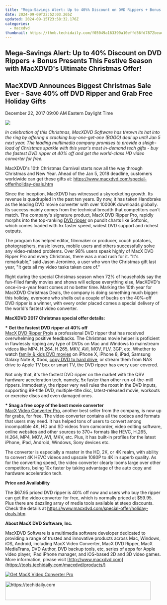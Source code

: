 ```yaml
---
title: "Mega-Savings Alert: Up to 40%% Discount on DVD Rippers + Bonus Presents This Festive Season with MacXDVD's Ultimate Christmas Offer!"
date: 2024-09-09T22:52:03.265Z
updated: 2024-09-15T23:58:32.176Z
categories:
  - macxdvd
thumbnail: https://thmb.techidaily.com/f05049a163390a10effd56fd7872beac0cf9789080e0cebdf0db85a2c18febb4.jpg
---
```


## Mega-Savings Alert: Up to 40% Discount on DVD Rippers + Bonus Presents This Festive Season with MacXDVD's Ultimate Christmas Offer!

## MacXDVD Announces Biggest Christmas Sale Ever - Save 40% off DVD Ripper and Grab Free Holiday Gifts 

December 22, 2017 09:00 AM Eastern Daylight Time

![](https://www.macxdvd.com/press-room/../press-room/image/christmas-promotion-12-09-1.jpg) 

_In celebration of this Christmas, MacXDVD Software has thrown its hat into the ring by offering a cracking buy-one-get-one (BOGO) deal up until Jan 5 next year. The leading multimedia company promises to provide a sleigh-load of Christmas sparkle with this year's most in-demand tech gifts - buy the fastest DVD ripper at 40% off and get the world-class HD video converter for free._ 

MacXDVD's 10th Christmas Carnival starts now all the way through Christmas and New Year. Ahead of the Jan 5, 2018 deadline, customers worldwide can get these gifts at: <https://www.macxdvd.com/special-offer/holiday-deals.htm> 

Since the inception, MacXDVD has witnessed a skyrocketing growth. Its revenue is quadrupled in the past ten years. By now, it has taken Handbrake as the leading DVD movie converter with over 10000K downloads globally. Its success mainly comes from the technical breadth that competitors can't match. The company's signature product, MacX DVD Ripper Pro, rapidly morphs into the top-ranking [DVD ripper](https://tools.techidaily.com/macxdvd/products/) on pundit charts like Softonic, which comes loaded with 5x faster speed, widest DVD support and richest outputs.

 The program has helped editor, filmmaker or producer, couch potatoes, photographers, music lovers, mobile users and others successfully solve any video-related problems. Over 98% users speak highly of MacX DVD Ripper Pro and every Christmas, there was a mad rush for it. "It's remarkable," said Jason Jeronimo, a user who won the Christmas gift last year, "It gets all my video tasks taken care of." 

Right during the special Christmas season when 72% of households say the fun-filled family movies and shows will eclipse everything else, MacXDVD's once-in-a-year feast comes at no better time. Marking the 10th year for MacXDVD Christmas Deals, the company is doing something much bigger: this holiday, everyone who shells out a couple of bucks on the 40%-off DVD ripper is a winner, with every order placed comes a special delivery of the world's fastest video converter.

**MacXDVD 2017 Christmas special offer details:** 

**\* Get the fastest DVD ripper at 40% off**  
[MacX DVD Ripper Pro](https://tools.techidaily.com/macxdvd/products/)is a professional DVD ripper that has received overwhelming positive feedbacks. The Christmas movie helper is proficient in flawlessly ripping any type of DVDs on Mac and Windows to mainstream videos like MP4, H.264, H.265, MKV, AVI, MOV, FLV, 3GP, etc. Whether to watch [family & kids DVD movies](https://tools.techidaily.com/macxdvd/products/) on iPhone X, iPhone 8, iPad, Samsung Galaxy Note 8, Xbox, [copy DVD to hard drive](https://tools.techidaily.com/macxdvd/products/), or stream them from NAS drive to Apple TV box or smart TV, the DVD ripper has every user covered. 

Not only that, it's the fastest DVD ripper on the market with the QSV hardware acceleration tech, namely, 5x faster than other run-of-the-mill rippers. Immodestly, the ripper very well rules the roost in the DVD inputs, supporting 99-title DVD, multiple-title disc, latest-released movie, workouts or exercise discs and even damaged ones. 

**\* Snag a free copy of the best movie converter**   
[MacX Video Converter Pro](https://tools.techidaily.com/macxdvd/products/), another best seller from the company, is now up for grabs, for free. The video converter contains all the codecs and formats that users may need. It has helped tons of users to convert among incompatible 4K, HD and SD videos from camcorder, video editing software, online websites and other sources to 370+ formats like HEVC, H.265, H.264, MP4, MOV, AVI, MKV, etc. Plus, it has built-in profiles for the latest iPhone, iPad, Android, Windows, Sony devices etc. 

The converter is especially a master in the HD, 2K, or 4K realm, with ability to convert 4K HEVC videos and upscale 1080P to 4K in superb quality. As for the converting speed, the video converter clearly looms large over other competitors, being 10x faster by taking advantage of the auto copy and hardware acceleration tech. 

**Price and Availability**

The $67.95 priced DVD ripper is 40% off now and users who buy the ripper can get the video converter for free, which is normally priced at $59.95\. Plus there are dazzling array of media tools available at steep discounts. Check the details at https://www.macxdvd.com/special-offer/holiday-deals.htm. 

**About MacX DVD Software, Inc.**

 MacXDVD Software is a multimedia software developer dedicated to providing a range of trusted and innovative products across Mac, Windows, iOS, Android, including MacX Video Converter, MacX DVD Ripper, MacX MediaTrans, DVD Author, DVD backup tools, etc, series of apps for Apple video player, iPad iPhone manager, and iOS-based 2D and 3D video games. More information, please visit [http://www.macxdvd.com](https://tools.techidaily.com/macxdvd/products/)

[![Get MacX Video Converter Pro](https://www.macxdvd.com/press-room/../adv/mvcp-banner-r.jpg)](https://tools.techidaily.com/macxdvd/products/)

<ins class="adsbygoogle"
     style="display:block"
     data-ad-format="autorelaxed"
     data-ad-client="ca-pub-7571918770474297"
     data-ad-slot="1223367746"></ins>

<ins class="adsbygoogle"
     style="display:block"
     data-ad-client="ca-pub-7571918770474297"
     data-ad-slot="8358498916"
     data-ad-format="auto"
     data-full-width-responsive="true"></ins>



<!-- affiliate ads begin -->
<a href="https://aligracehair.sjv.io/c/5597632/2135360/19272" target="_top" id="2135360">
  <img src="//a.impactradius-go.com/display-ad/19272-2135360" border="0" alt="https://techidaily.com" width="468" height="60"/>
</a>
<img height="0" width="0" src="https://aligracehair.sjv.io/i/5597632/2135360/19272" style="position:absolute;visibility:hidden;" border="0" />
<!-- affiliate ads end -->

